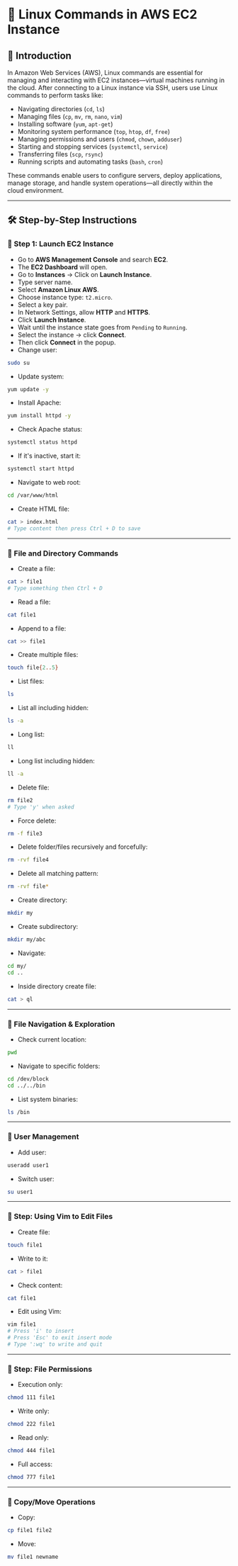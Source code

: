 # 🐧 Linux Commands in AWS EC2 Instance

## 📘 Introduction

In Amazon Web Services (AWS), Linux commands are essential for managing and interacting with EC2 instances—virtual machines running in the cloud. After connecting to a Linux instance via SSH, users use Linux commands to perform tasks like:

* Navigating directories (`cd`, `ls`)
* Managing files (`cp`, `mv`, `rm`, `nano`, `vim`)
* Installing software (`yum`, `apt-get`)
* Monitoring system performance (`top`, `htop`, `df`, `free`)
* Managing permissions and users (`chmod`, `chown`, `adduser`)
* Starting and stopping services (`systemctl`, `service`)
* Transferring files (`scp`, `rsync`)
* Running scripts and automating tasks (`bash`, `cron`)

These commands enable users to configure servers, deploy applications, manage storage, and handle system operations—all directly within the cloud environment.

---

## 🛠️ Step-by-Step Instructions

### 🔹 Step 1: Launch EC2 Instance

* Go to **AWS Management Console** and search **EC2**.
* The **EC2 Dashboard** will open.
* Go to **Instances** → Click on **Launch Instance**.
* Type server name.
* Select **Amazon Linux AWS**.
* Choose instance type: `t2.micro`.
* Select a key pair.
* In Network Settings, allow **HTTP** and **HTTPS**.
* Click **Launch Instance**.
* Wait until the instance state goes from `Pending` to `Running`.
* Select the instance → click **Connect**.
* Then click **Connect** in the popup.
* Change user:

```bash
sudo su
```

* Update system:

```bash
yum update -y
```

* Install Apache:

```bash
yum install httpd -y
```

* Check Apache status:

```bash
systemctl status httpd
```

* If it's inactive, start it:

```bash
systemctl start httpd
```

* Navigate to web root:

```bash
cd /var/www/html
```

* Create HTML file:

```bash
cat > index.html
# Type content then press Ctrl + D to save
```

---

### 📁 File and Directory Commands

* Create a file:

```bash
cat > file1
# Type something then Ctrl + D
```

* Read a file:

```bash
cat file1
```

* Append to a file:

```bash
cat >> file1
```

* Create multiple files:

```bash
touch file{2..5}
```

* List files:

```bash
ls
```

* List all including hidden:

```bash
ls -a
```

* Long list:

```bash
ll
```

* Long list including hidden:

```bash
ll -a
```

* Delete file:

```bash
rm file2
# Type 'y' when asked
```

* Force delete:

```bash
rm -f file3
```

* Delete folder/files recursively and forcefully:

```bash
rm -rvf file4
```

* Delete all matching pattern:

```bash
rm -rvf file*
```

* Create directory:

```bash
mkdir my
```

* Create subdirectory:

```bash
mkdir my/abc
```

* Navigate:

```bash
cd my/
cd ..
```

* Inside directory create file:

```bash
cat > ql
```

---

### 🔹 File Navigation & Exploration

* Check current location:

```bash
pwd
```

* Navigate to specific folders:

```bash
cd /dev/block
cd ../../bin
```

* List system binaries:

```bash
ls /bin
```

---

### 🔹 User Management

* Add user:

```bash
useradd user1
```

* Switch user:

```bash
su user1
```

---

### 🔹 Step: Using Vim to Edit Files

* Create file:

```bash
touch file1
```

* Write to it:

```bash
cat > file1
```

* Check content:

```bash
cat file1
```

* Edit using Vim:

```bash
vim file1
# Press 'i' to insert
# Press 'Esc' to exit insert mode
# Type ':wq' to write and quit
```

---

### 🔹 Step: File Permissions

* Execution only:

```bash
chmod 111 file1
```

* Write only:

```bash
chmod 222 file1
```

* Read only:

```bash
chmod 444 file1
```

* Full access:

```bash
chmod 777 file1
```

---

### 🔹 Copy/Move Operations

* Copy:

```bash
cp file1 file2
```

* Move:

```bash
mv file1 newname
```
